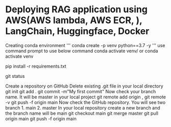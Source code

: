 # Deploying RAG application using AWS(AWS lambda, AWS ECR, ), LangChain, Huggingface, Docker
Creating conda environment
'''
conda create -p venv python==3.7 -y
'''
use command prompt to use below command
conda activate venv/ or conda activate venv

pip install -r requirements.txt

git status

Create a repository on GitHub
Delete existing .git file in your local directory
git init
git add .
git commit -m"My first commit"
Now check your branch name. It will be master in your local project
git remote add origin <remote repository URL past here from the GitHub repository>, 
git remote -v
git push -f origin main
Now check the GitHub repository. You will see two branch 1. main 2. master
In your local repository create a new branch and the branch name will be main
git checkout main
git merge master
git pull origin main
git push -f origin main
